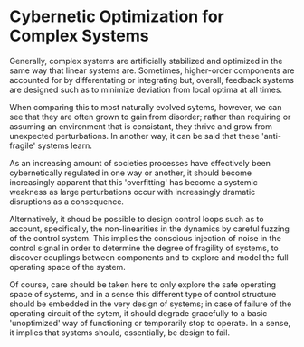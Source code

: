 # Cybernetic Optimization for Complex Systems

Generally, complex systems are artificially stabilized and optimized in the same way that linear systems are. Sometimes, higher-order components are accounted for by differentating or integrating but, overall, feedback systems are designed such as to minimize deviation from local optima at all times.

When comparing this to most naturally evolved sytems, however, we can see that they are often grown to gain from disorder; rather than requiring or assuming an environment that is consistant, they thrive and grow from unexpected perturbations. In another way, it can be said that these 'anti-fragile' systems learn.

As an increasing amount of societies processes have effectively been cybernetically regulated in one way or another, it should become increasingly apparent that this 'overfitting' has become a systemic weakness as large perturbations occur with increasingly dramatic disruptions as a consequence.

Alternatively, it shoud be possible to design control loops such as to account, specifically, the non-linearities in the dynamics by careful fuzzing of the control system. This implies the conscious injection of noise in the control signal in order to determine the degree of fragility of systems, to discover couplings between components and to explore and model the full operating space of the system.

Of course, care should be taken here to only explore the safe operating space of systems, and in a sense this different type of control structure should be embedded in the very design of systems; in case of failure of the operating circuit of the sytem, it should degrade gracefully to a basic 'unoptimized' way of functioning or temporarily stop to operate. In a sense, it implies that systems should, essentially, be design to fail.